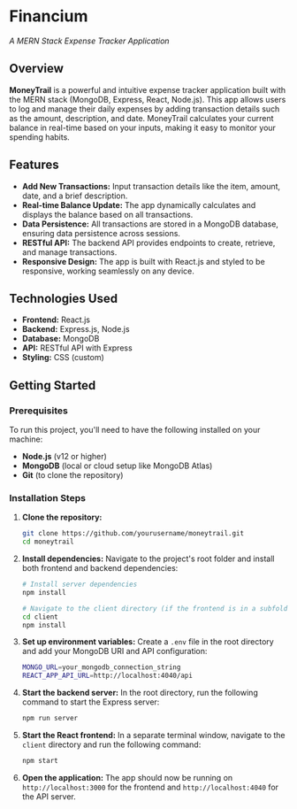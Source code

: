 # **Financium**  
*A MERN Stack Expense Tracker Application*

## **Overview**  
**MoneyTrail** is a powerful and intuitive expense tracker application built with the MERN stack (MongoDB, Express, React, Node.js). This app allows users to log and manage their daily expenses by adding transaction details such as the amount, description, and date. MoneyTrail calculates your current balance in real-time based on your inputs, making it easy to monitor your spending habits.

## **Features**
- **Add New Transactions:** Input transaction details like the item, amount, date, and a brief description.
- **Real-time Balance Update:** The app dynamically calculates and displays the balance based on all transactions.
- **Data Persistence:** All transactions are stored in a MongoDB database, ensuring data persistence across sessions.
- **RESTful API:** The backend API provides endpoints to create, retrieve, and manage transactions.
- **Responsive Design:** The app is built with React.js and styled to be responsive, working seamlessly on any device.

## **Technologies Used**
- **Frontend:** React.js
- **Backend:** Express.js, Node.js
- **Database:** MongoDB
- **API:** RESTful API with Express
- **Styling:** CSS (custom)

## **Getting Started**

### **Prerequisites**
To run this project, you'll need to have the following installed on your machine:
- **Node.js** (v12 or higher)
- **MongoDB** (local or cloud setup like MongoDB Atlas)
- **Git** (to clone the repository)

### **Installation Steps**

1. **Clone the repository:**
   ```bash
   git clone https://github.com/yourusername/moneytrail.git
   cd moneytrail

2. **Install dependencies:**
   Navigate to the project's root folder and install both frontend and backend dependencies:

   ```bash
   # Install server dependencies
   npm install

   # Navigate to the client directory (if the frontend is in a subfolder)
   cd client
   npm install

3. **Set up environment variables:**
   Create a `.env` file in the root directory and add your MongoDB URI and API configuration:

   ```bash
   MONGO_URL=your_mongodb_connection_string
   REACT_APP_API_URL=http://localhost:4040/api

4. **Start the backend server:**
   In the root directory, run the following command to start the Express server:

   ```bash
   npm run server

5. **Start the React frontend:**
   In a separate terminal window, navigate to the `client` directory and run the following command:

   ```bash
   npm start

6. **Open the application:**
   The app should now be running on `http://localhost:3000` for the frontend and `http://localhost:4040` for the API server.

